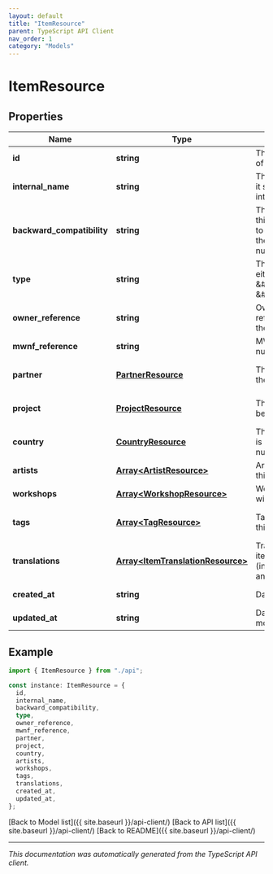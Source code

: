 ```yaml
---
layout: default
title: "ItemResource"
parent: TypeScript API Client
nav_order: 1
category: "Models"
---
```


# ItemResource

## Properties

| Name                       | Type                                                                   | Description                                                                                 | Notes                             |
| -------------------------- | ---------------------------------------------------------------------- | ------------------------------------------------------------------------------------------- | --------------------------------- |
| **id**                     | **string**                                                             | The unique identifier of the item (GUID)                                                    | [default to undefined]            |
| **internal_name**          | **string**                                                             | The name of the item, it shall only be used internally                                      | [default to undefined]            |
| **backward_compatibility** | **string**                                                             | The legacy Id when this item corresponds to a legacy item from the MWNF3 database, nullable | [default to undefined]            |
| **type**                   | **string**                                                             | The type of the item, either \&#39;object\&#39; or \&#39;monument\&#39;                     | [default to undefined]            |
| **owner_reference**        | **string**                                                             | Owner\&#39;s reference number for the item                                                  | [default to undefined]            |
| **mwnf_reference**         | **string**                                                             | MWNF reference number for the item                                                          | [default to undefined]            |
| **partner**                | [**PartnerResource**](PartnerResource.md)                              | The partner owning the item                                                                 | [optional] [default to undefined] |
| **project**                | [**ProjectResource**](ProjectResource.md)                              | The project this item belongs to, nullable                                                  | [optional] [default to undefined] |
| **country**                | [**CountryResource**](CountryResource.md)                              | The country this item is associated with, nullable                                          | [optional] [default to undefined] |
| **artists**                | [**Array&lt;ArtistResource&gt;**](ArtistResource.md)                   | Artists associated with this item                                                           | [default to undefined]            |
| **workshops**              | [**Array&lt;WorkshopResource&gt;**](WorkshopResource.md)               | Workshops associated with this item                                                         | [default to undefined]            |
| **tags**                   | [**Array&lt;TagResource&gt;**](TagResource.md)                         | Tags associated with this item                                                              | [optional] [default to undefined] |
| **translations**           | [**Array&lt;ItemTranslationResource&gt;**](ItemTranslationResource.md) | Translations for this item (internationalization and contextualization)                     | [optional] [default to undefined] |
| **created_at**             | **string**                                                             | Date of creation                                                                            | [default to undefined]            |
| **updated_at**             | **string**                                                             | Date of last modification                                                                   | [default to undefined]            |

## Example

```typescript
import { ItemResource } from "./api";

const instance: ItemResource = {
  id,
  internal_name,
  backward_compatibility,
  type,
  owner_reference,
  mwnf_reference,
  partner,
  project,
  country,
  artists,
  workshops,
  tags,
  translations,
  created_at,
  updated_at,
};
```

[Back to Model list]({{ site.baseurl }}/api-client/) [Back to API list]({{ site.baseurl }}/api-client/) [Back to README]({{ site.baseurl }}/api-client/)

---

_This documentation was automatically generated from the TypeScript API client._
